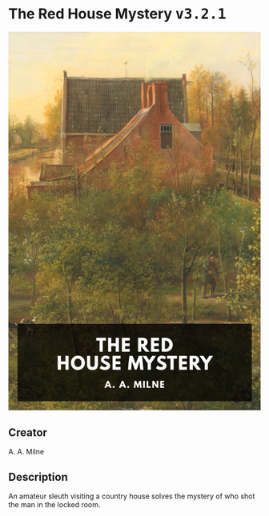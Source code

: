 
# The Red House Mystery <kbd>v3.2.1</kbd>

<center>
  <img src="./cover-1024.jpg"/>
</center>

## Creator
A. A. Milne

## Description
An amateur sleuth visiting a country house solves the mystery of who shot the man in the locked room.
